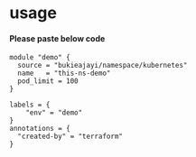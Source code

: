 # usage

#### Please paste below code
````
module "demo" {
  source = "bukieajayi/namespace/kubernetes"
  name   = "this-ns-demo"
  pod_limit = 100
}

labels = {
    "env" = "demo"
}
annotations = {
  "created-by" = "terraform"
}